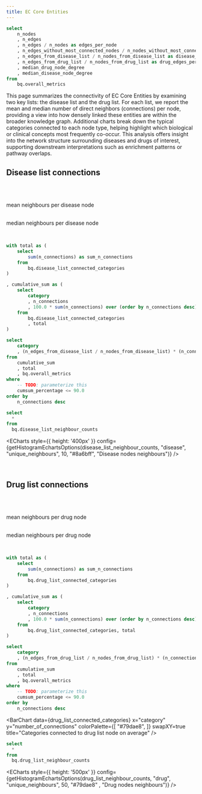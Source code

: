 ```yaml
---
title: EC Core Entities
---
```


<script context="module">
  import { sourceColorMap } from '../_lib/colors';
  
  // Function to get colors for pie chart data
  export function getPieColors(data) {
    return data.map(item => sourceColorMap[item.name] || "#6b7280");
  }

  // Create explicit series color mapping
  export function getSeriesColors(data, seriesColumn) {
    const uniqueSources = [...new Set(data.map(row => row[seriesColumn]))];
    
    const seriesColors = {};
    uniqueSources.forEach(source => {
      seriesColors[source] = sourceColorMap[source] || "#6272a4";
    });
    
    return seriesColors;
  }
  
  export function sortBySeries(data, seriesColumn) {
    return data;
  }
</script>

<script>

  // NOTE: This function was partially generated using AI assistance.
  function createHistogramBins(data, binWidth) {
    if (!data || !Array.isArray(data) || data.length === 0) return [];
    
    // Extract the column values
    const values = data.filter(v => v !== null && v !== undefined);
    if (values.length === 0) return [];
    
    // Calculate min and max if not provided
    const min = 0;
    const max = Math.max(...values);
    
    // Calculate number of bins based on width
    const binCount = Math.ceil((max - min) / binWidth);
    const bins = [];
    
    for (let i = 0; i < binCount; i++) {
      const binStart = min + (i * binWidth);
      const binEnd = min + ((i + 1) * binWidth);
      
      const count = values.filter(value => 
        value >= binStart && (i === binCount - 1 ? value <= binEnd : value < binEnd)
      ).length;
      
      bins.push({
        count: count,
        start: binStart,
        end: binEnd
      });
    }
    
    return bins;
  }

  function getHistogramEchartsOptions(data, data_name, data_key, binWidth, color, title) {
    const bins = !data || !Array.isArray(data) || data.length === 0 ? [] : createHistogramBins(data.map(d => d[data_key]), binWidth)
    const xAxis = bins.map(d => d.start)

    // Create series data with bin labels included
    const seriesData = bins.map(bin => ({
      value: bin.count,
      binStart: bin.start,
      binEnd: bin.end - 1,
    }))
    return {
      grid: {
        top: '15%',
        bottom: '18%',
      },
      title: {
          text: title,
          left: 'left',
          top: '0',
          textStyle: {
            fontSize: 14,
            fontWeight: 'bold'
          }
        },
      xAxis: {
        data: xAxis,
        silent: false,
        splitLine: {
          show: false
        },
        splitArea: {
          show: false
        }
      },
      yAxis: {
        splitArea: {
          show: false
        }
      },
      tooltip: {
        trigger: 'axis',
        axisPointer: {
          type: 'shadow'
        },
        formatter: function(params) {
          const binStart = params[0].data.binStart;
          const binEnd = params[0].data.binEnd;
          const count = params[0].value;
          return `${count} ${data_name}s have between ${binStart} and ${binEnd} neighbours`;
        }
     },
     toolbox: {
       feature: { restore: {} }
     },
     dataZoom: [
        {
          type: 'inside',
          start: 0,
          end: 2,
          minValueSpan: 50
        },
        {
          type: 'slider',
          start: 0,
          end: 2,
          minValueSpan: 50
        }
      ],
      series: [
        {
          type: 'bar',
          data: seriesData,
          itemStyle: {color: color}
        }
      ]
    }
  }

  
</script>


```sql edges_per_node
select 
    n_nodes
    , n_edges
    , n_edges / n_nodes as edges_per_node
    , n_edges_without_most_connected_nodes / n_nodes_without_most_connected_nodes as edges_per_node_without_most_connected_nodes
    , n_edges_from_disease_list / n_nodes_from_disease_list as disease_edges_per_node
    , n_edges_from_drug_list / n_nodes_from_drug_list as drug_edges_per_node
    , median_drug_node_degree
    , median_disease_node_degree
from 
    bq.overall_metrics
```


This page summarizes the connectivity of EC Core Entities by examining two key lists: the disease list and the drug list. 
  For each list, we report the mean and median number of direct neighbors (connections) per node, 
  providing a view into how densely linked these entities are within the broader knowledge graph. 
  Additional charts break down the typical categories connected to each node type, 
  helping highlight which biological or clinical concepts most frequently co-occur. 
  This analysis offers insight into the network structure surrounding diseases and drugs of interest, 
  supporting downstream interpretations such as enrichment patterns or pathway overlaps.

## Disease list connections

<br/>

<Grid col=2>
    <p class="text-center text-lg"><span class="font-semibold text-2xl"><Value data={edges_per_node} column="disease_edges_per_node" fmt="num1"/></span><br/>mean neighbours per disease node</p>
    <p class="text-center text-lg"><span class="font-semibold text-2xl"><Value data={edges_per_node} column="median_disease_node_degree" fmt="num0"/></span><br/>median neighbours per disease node</p>
</Grid>

<br/>


```sql disease_list_connected_categories
with total as (
    select 
        sum(n_connections) as sum_n_connections
    from 
        bq.disease_list_connected_categories
)

, cumulative_sum as (
    select 
        category
        , n_connections
        , 100.0 * sum(n_connections) over (order by n_connections desc) / sum_n_connections as cumsum_percentage
    from 
        bq.disease_list_connected_categories
        , total
)

select 
    category
    , (n_edges_from_disease_list / n_nodes_from_disease_list) * (n_connections / sum_n_connections) as number_of_connections
from 
    cumulative_sum
    , total
    , bq.overall_metrics
where 
    -- TODO: parameterize this 
    cumsum_percentage <= 90.0
order by 
    n_connections desc
```

<BarChart 
    data={disease_list_connected_categories} 
    x="category" 
    y="number_of_connections" 
    swapXY=true
    title="Categories connected to disease list node on average"
/>


```sql disease_list_neighbour_counts
select 
  * 
from 
  bq.disease_list_neighbour_counts
```

<ECharts
    style={{ height: '400px' }}
    config={getHistogramEchartsOptions(disease_list_neighbour_counts, "disease", "unique_neighbours", 10, "#8a6bff",
         "Disease nodes neighbours")}
/>

<br/>

## Drug list connections

<br/>

<Grid col=2>
    <p class="text-center text-lg"><span class="font-semibold text-2xl"><Value data={edges_per_node} column="drug_edges_per_node" fmt="num1"/></span><br/>mean neighbours per drug node</p>
    <p class="text-center text-lg"><span class="font-semibold text-2xl"><Value data={edges_per_node} column="median_drug_node_degree" fmt="num0"/></span><br/>median neighbours per drug node</p>
</Grid>

<br/>

```sql drug_list_connected_categories
with total as (
    select 
        sum(n_connections) as sum_n_connections
    from 
        bq.drug_list_connected_categories
)

, cumulative_sum as (
    select 
        category
        , n_connections
        , 100.0 * sum(n_connections) over (order by n_connections desc) / sum_n_connections as cumsum_percentage
    from 
        bq.drug_list_connected_categories, total
)

select 
    category
    , (n_edges_from_drug_list / n_nodes_from_drug_list) * (n_connections / sum_n_connections) as number_of_connections
from 
    cumulative_sum
    , total
    , bq.overall_metrics
where 
    -- TODO: parameterize this 
    cumsum_percentage <= 90.0
order by 
    n_connections desc
```

<BarChart 
    data={drug_list_connected_categories} 
    x="category" 
    y="number_of_connections" 
    colorPalette={[
        "#79dae8",
        ]}
    swapXY=true
    title="Categories connected to drug list node on average"
/>

```sql drug_list_neighbour_counts
select 
  * 
from 
  bq.drug_list_neighbour_counts
```

<ECharts
    style={{ height: '500px' }}
    config={getHistogramEchartsOptions(drug_list_neighbour_counts, "drug", "unique_neighbours", 50, "#79dae8" , 
    "Drug nodes neighbours")}
/>
